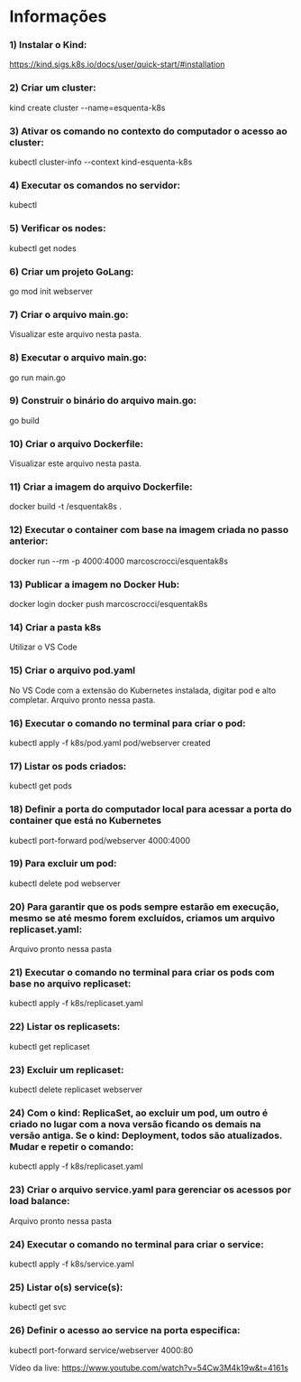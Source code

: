 # Informações

### 1) Instalar o Kind:
https://kind.sigs.k8s.io/docs/user/quick-start/#installation

### 2) Criar um cluster:
kind create cluster --name=esquenta-k8s

### 3) Ativar os comando no contexto do computador o acesso ao cluster:
kubectl cluster-info --context kind-esquenta-k8s

### 4) Executar os comandos no servidor:
kubectl

### 5) Verificar os nodes:
kubectl get nodes


### 6) Criar um projeto GoLang:
go mod init webserver

### 7) Criar o arquivo main.go:
Visualizar este arquivo nesta pasta.

### 8) Executar o arquivo main.go:
go run main.go

### 9) Construir o binário do arquivo main.go:
go build

### 10) Criar o arquivo Dockerfile:
Visualizar este arquivo nesta pasta.

### 11) Criar a imagem do arquivo Dockerfile:
docker build -t <seu-usuario-docker-hub>/esquentak8s .

### 12) Executar o container com base na imagem criada no passo anterior:
docker run --rm -p 4000:4000 marcoscrocci/esquentak8s

### 13) Publicar a imagem no Docker Hub:
docker login
docker push marcoscrocci/esquentak8s

### 14) Criar a pasta k8s
Utilizar o VS Code

### 15) Criar o arquivo pod.yaml
No VS Code com a extensão do Kubernetes instalada, digitar pod e alto completar. Arquivo pronto nessa pasta.

### 16) Executar o comando no terminal para criar o pod:
kubectl apply -f k8s/pod.yaml
pod/webserver created

### 17) Listar os pods criados:
kubectl get pods

### 18) Definir a porta do computador local para acessar a porta do container que está no Kubernetes
kubectl port-forward pod/webserver 4000:4000

### 19) Para excluir um pod:
kubectl delete pod webserver

### 20) Para garantir que os pods sempre estarão em execução, mesmo se até mesmo forem excluídos, criamos um arquivo replicaset.yaml:
Arquivo pronto nessa pasta

### 21) Executar o comando no terminal para criar os pods com base no arquivo replicaset:
kubectl apply -f k8s/replicaset.yaml

### 22) Listar os replicasets:
kubectl get replicaset

### 23) Excluir um replicaset:
kubectl delete replicaset webserver

### 24) Com o kind: ReplicaSet, ao excluir um pod, um outro é criado no lugar com a nova versão ficando os demais na versão antiga. Se o kind: Deployment, todos são atualizados. Mudar e repetir o comando:
kubectl apply -f k8s/replicaset.yaml

### 23) Criar o arquivo service.yaml para gerenciar os acessos por load balance:
Arquivo pronto nessa pasta

### 24) Executar o comando no terminal para criar o service:
kubectl apply -f k8s/service.yaml

### 25) Listar o(s) service(s):
kubectl get svc

### 26) Definir o acesso ao service na porta especifica:
kubectl port-forward service/webserver 4000:80


Vídeo da live:
https://www.youtube.com/watch?v=54Cw3M4k19w&t=4161s
